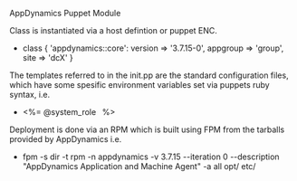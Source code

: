 AppDynamics Puppet Module


Class is instantiated via a host defintion or puppet ENC.

* class { 'appdynamics::core': version => '3.7.15-0', appgroup => 'group', site => 'dcX' }

The templates referred to in the init.pp are the standard configuration files, which have some spesific environment variables set via puppets ruby syntax, i.e.

* <tier-name><%= @system_role  %></tier-name>

Deployment is done via an RPM which is built using FPM from the tarballs provided by AppDynamics i.e.

* fpm -s dir -t rpm -n appdynamics -v 3.7.15 --iteration 0 --description "AppDynamics Application and Machine Agent" -a all opt/ etc/

